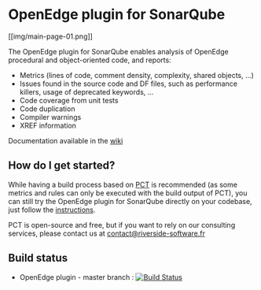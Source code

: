 # OpenEdge plugin for SonarQube

[[img/main-page-01.png]]

The OpenEdge plugin for SonarQube enables analysis of OpenEdge procedural and object-oriented code, and reports:
 * Metrics (lines of code, comment density, complexity, shared objects, ...)
 * Issues found in the source code and DF files, such as performance killers, usage of deprecated keywords, ...
 * Code coverage from unit tests
 * Code duplication
 * Compiler warnings
 * XREF information

Documentation available in the [wiki](https://github.com/Riverside-Software/sonar-openedge/wiki)

## How do I get started?

While having a build process based on [PCT](https://github.com/Riverside-Software/pct) is recommended (as some metrics and rules can only be executed with the build output of PCT), you can still try the OpenEdge plugin for SonarQube directly on your codebase, just follow the [instructions](https://github.com/Riverside-Software/sonar-openedge/wiki/Getting-started).

PCT is open-source and free, but if you want to rely on our consulting services, please contact us at contact@riverside-software.fr

## Build status

* OpenEdge plugin - master branch : [![Build Status](http://ci.rssw.eu/job/sonar-openedge/job/master/badge/icon)](http://ci.rssw.eu/job/sonar-openedge/job/master/)
